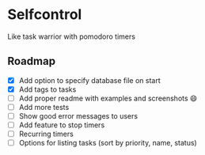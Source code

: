 # Selfcontrol
Like task warrior with pomodoro timers

## Roadmap

- [x] Add option to specify database file on start
- [x] Add tags to tasks
- [ ] Add proper readme with examples and screenshots :smile:
- [ ] Add more tests
- [ ] Show good error messages to users
- [ ] Add feature to stop timers
- [ ] Recurring timers
- [ ] Options for listing tasks (sort by priority, name, status)
